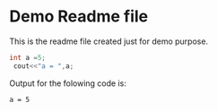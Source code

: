 # Demo Readme file
This is the readme file created just for demo purpose.

```C++
int a =5;
 cout<<"a = ",a;
 ```

 Output for the folowing code is:
 ```
 a = 5
 ```